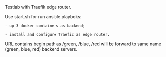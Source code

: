 Testlab with Traefik edge router.

Use start.sh for run ansible playboks:

    - up 3 docker containers as backend;

    - install and configure Traefic as edge router.

URL contains begin path as /green, /blue, /red will be forward
to same name (green, blue, red) backend servers.
